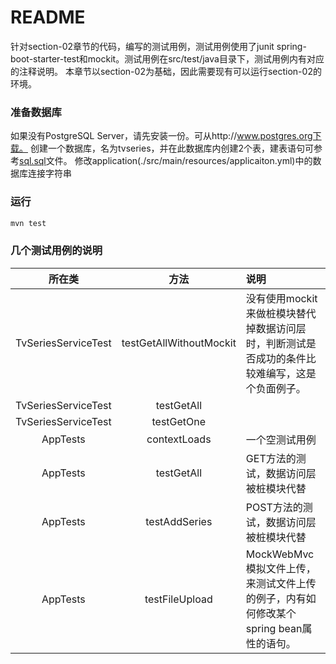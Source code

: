 README
===========================
针对section-02章节的代码，编写的测试用例，测试用例使用了junit spring-boot-starter-test和mockit。测试用例在src/test/java目录下，测试用例内有对应的注释说明。
本章节以section-02为基础，因此需要现有可以运行section-02的环境。


### 准备数据库
如果没有PostgreSQL Server，请先安装一份。可从http://www.postgres.org下载。
创建一个数据库，名为tvseries，并在此数据库内创建2个表，建表语句可参考[sql.sql](../sql.sql)文件。
修改application(./src/main/resources/applicaiton.yml)中的数据库连接字符串

### 运行
```bash
mvn test
```
### 几个测试用例的说明

| 所在类 | 方法 | 说明 |
|:-----:|:----:|:-----|
|TvSeriesServiceTest | testGetAllWithoutMockit | 没有使用mockit来做桩模块替代掉数据访问层时，判断测试是否成功的条件比较难编写，这是个负面例子。 |
|TvSeriesServiceTest | testGetAll |  |
|TvSeriesServiceTest | testGetOne |  |
|AppTests | contextLoads |一个空测试用例  |
|AppTests | testGetAll |GET方法的测试，数据访问层被桩模块代替  |
|AppTests | testAddSeries |POST方法的测试，数据访问层被桩模块代替  |
|AppTests | testFileUpload |MockWebMvc模拟文件上传，来测试文件上传的例子，内有如何修改某个spring bean属性的语句。 |

